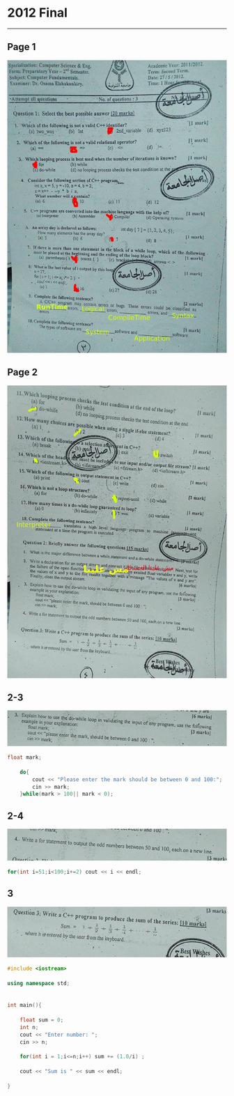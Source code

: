 # 2012 Final
---
## Page 1
![p1](page1.jpg)
## Page 2
![p1](page2.jpg)

## 2-3
![p1](q3.jpg)

```cpp
float mark;

	do{
		cout << "Please enter the mark should be between 0 and 100:";
		cin >> mark;
	}while(mark > 100||	mark < 0);
```

## 2-4
![p1](q4.jpg)
```cpp
for(int i=51;i<100;i+=2) cout << i << endl;
```

## 3
![p1](q3-1.jpg)
```cpp
#include <iostream>

using namespace std;


int main(){

	float sum = 0;
	int n;
	cout << "Enter number: ";
	cin >> n;

	for(int i = 1;i<=n;i++) sum += (1.0/i) ;

	cout << "Sum is " << sum << endl;

}
```

